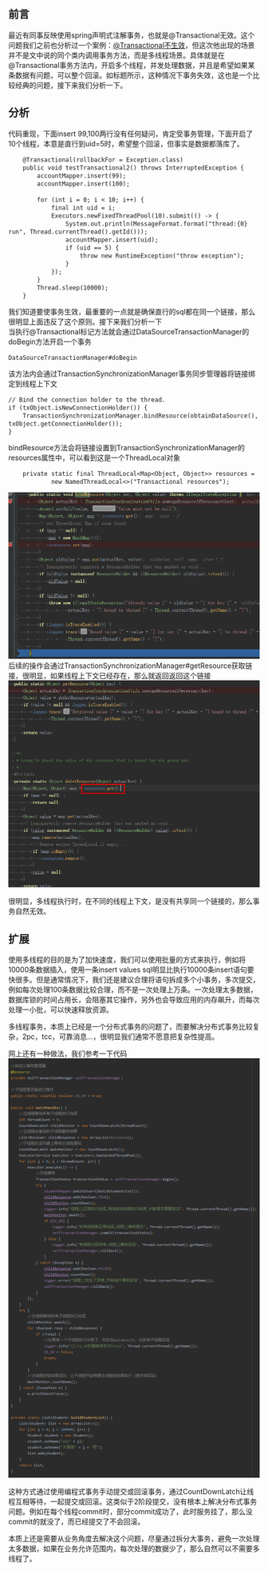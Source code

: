 ## 前言  
最近有同事反映使用spring声明式注解事务，也就是@Transactional无效。这个问题我们之前也分析过一个案例：[@Transactional不生效]()，但这次他出现的场景并不是文中说的同个类内调用事务方法，而是多线程场景。具体就是在@Transactional事务方法内，开启多个线程，并发处理数据，并且是希望如果某条数据有问题，可以整个回滚。如标题所示，这种情况下事务失效，这也是一个比较经典的问题，接下来我们分析一下。  

## 分析  
代码重现，下面insert 99,100两行没有任何疑问，肯定受事务管理，下面开启了10个线程，本意是直行到uid=5时，希望整个回滚，但事实是数据都落库了。  
```
	@Transactional(rollbackFor = Exception.class)
	public void testTransactional2() throws InterruptedException {
		accountMapper.insert(99);
		accountMapper.insert(100);

		for (int i = 0; i < 10; i++) {
			final int uid = i;
			Executors.newFixedThreadPool(10).submit(() -> {
				System.out.println(MessageFormat.format("thread:{0} run", Thread.currentThread().getId()));
				accountMapper.insert(uid);
				if (uid == 5) {
					throw new RuntimeException("throw exception");
				}
			});
		}
		Thread.sleep(10000);
	}
```
我们知道要使事务生效，最重要的一点就是确保直行的sql都在同一个链接，那么很明显上面违反了这个原则。接下来我们分析一下  
当执行@Transactional标记方法就会通过DataSourceTransactionManager的doBegin方法开启一个事务
```
DataSourceTransactionManager#doBegin
```
该方法内会通过TransactionSynchronizationManager事务同步管理器将链接绑定到线程上下文
```
// Bind the connection holder to the thread.
if (txObject.isNewConnectionHolder()) {
	TransactionSynchronizationManager.bindResource(obtainDataSource(), txObject.getConnectionHolder());
}
```
bindResource方法会将链接设置到TransactionSynchronizationManager的resources属性中，可以看到这是一个ThreadLocal对象  
```
	private static final ThreadLocal<Map<Object, Object>> resources =
			new NamedThreadLocal<>("Transactional resources");
```  
![image](https://github.com/jmilktea/jmilktea/blob/master/%E5%9F%BA%E7%A1%80/images/transactional2-1.png)    
后续的操作会通过TransactionSynchronizationManager#getResource获取链接，很明显，如果线程上下文已经存在，那么就返回返回这个链接    
![image](https://github.com/jmilktea/jmilktea/blob/master/%E5%9F%BA%E7%A1%80/images/transactional2-2.png)  

很明显，多线程执行时，在不同的线程上下文，是没有共享同一个链接的，那么事务自然无效。  

## 扩展    
使用多线程的目的是为了加快速度，我们可以使用批量的方式来执行，例如将10000条数据插入，使用一条insert values sql明显比执行10000条insert语句要快很多。但是通常情况下，我们还是建议合理将语句拆成多个小事务，多次提交，例如每次处理100条数据比较合理，而不是一次处理上万条。一次处理太多数据，数据库锁的时间占用长，会阻塞其它操作，另外也会导致应用的内存飙升，而每次处理一小批，可以快速释放资源。  

多线程事务，本质上已经是一个分布式事务的问题了，而要解决分布式事务比较复杂，2pc，tcc，可靠消息...，很明显我们通常不愿意把复杂性提高。  

网上还有一种做法，我们参考一下代码
![image](https://github.com/jmilktea/jmilktea/blob/master/%E5%9F%BA%E7%A1%80/images/transactional2-3.png)

这种方式通过使用编程式事务手动提交或回滚事务，通过CountDownLatch让线程互相等待，一起提交或回滚。这类似于2阶段提交，没有根本上解决分布式事务问题。例如在每个线程commit时，部分commit成功了，此时服务挂了，那么没commit的就没了，而已经提交了不会回滚。  

本质上还是需要从业务角度去解决这个问题，尽量通过拆分大事务，避免一次处理太多数据，如果在业务允许范围内，每次处理的数据少了，那么自然可以不需要多线程了。  



